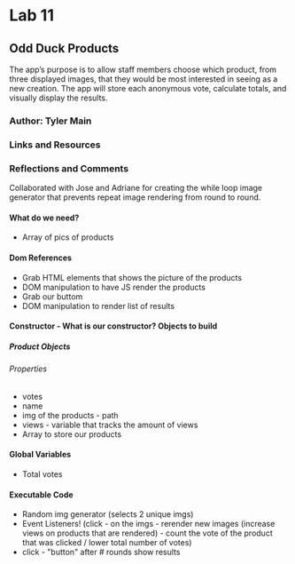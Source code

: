 # Lab 11

## Odd Duck Products

 The app’s purpose is to allow staff members choose which product, from three displayed images, that they would be most interested in seeing as a new creation. The app will store each anonymous vote, calculate totals, and visually display the results.

### Author: Tyler Main

### Links and Resources

### Reflections and Comments

Collaborated with Jose and Adriane for creating the while loop image generator that prevents repeat image rendering from round to round.

#### What do we need?

- Array of pics of products

#### Dom References

- Grab HTML elements that shows the picture of the products
- DOM manipulation to have JS render the products
- Grab our buttom
- DOM manipulation to render list of results

#### Constructor - What is our constructor? Objects to build

##### Product Objects

###### Properties

- votes
- name
- img of the products - path
- views - variable that tracks the amount of views
- Array to store our products

#### Global Variables

- Total votes

#### Executable Code

- Random img generator (selects 2 unique imgs)
- Event Listeners! (click - on the imgs - rerender new images (increase views on products that are rendered) - count the vote of the product that was clicked / lower total number of votes)
- click - "button" after # rounds show results
